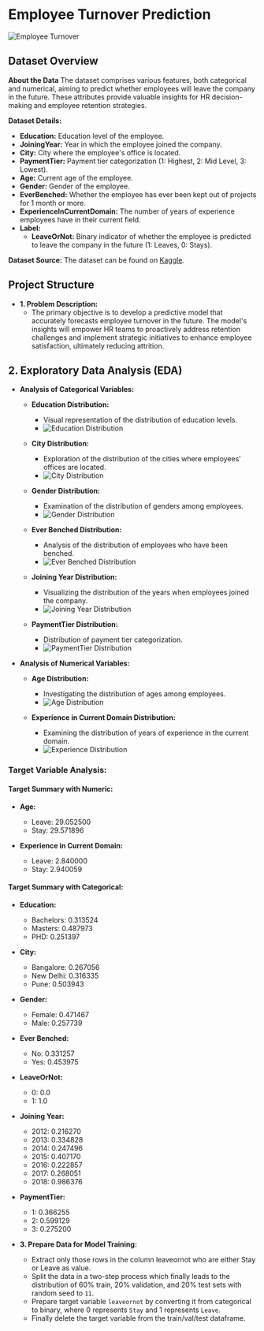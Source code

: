 # Employee Turnover Prediction

![Employee Turnover](/images/turnover.png)

## Dataset Overview

**About the Data**
The dataset comprises various features, both categorical and numerical, aiming to predict whether employees will leave the company in the future. These attributes provide valuable insights for HR decision-making and employee retention strategies.

**Dataset Details:**
- **Education:** Education level of the employee.
- **JoiningYear:** Year in which the employee joined the company.
- **City:** City where the employee's office is located.
- **PaymentTier:** Payment tier categorization (1: Highest, 2: Mid Level, 3: Lowest).
- **Age:** Current age of the employee.
- **Gender:** Gender of the employee.
- **EverBenched:** Whether the employee has ever been kept out of projects for 1 month or more.
- **ExperienceInCurrentDomain:** The number of years of experience employees have in their current field.
- **Label:**
  - **LeaveOrNot:** Binary indicator of whether the employee is predicted to leave the company in the future (1: Leaves, 0: Stays).

**Dataset Source:**
The dataset can be found on [Kaggle](https://www.kaggle.com/datasets/tawfikelmetwally/employee-dataset/data).

## Project Structure

- **1. Problem Description:**
    - The primary objective is to develop a predictive model that accurately forecasts employee turnover in the future. The model's insights will empower HR teams to proactively address retention challenges and implement strategic initiatives to enhance employee satisfaction, ultimately reducing attrition.

## 2. Exploratory Data Analysis (EDA)

- **Analysis of Categorical Variables:**

    - **Education Distribution:**
        - Visual representation of the distribution of education levels.
        - ![Education Distribution](/images/education.png)

    - **City Distribution:**
        - Exploration of the distribution of the cities where employees' offices are located.
        - ![City Distribution](/images/city.png)

    - **Gender Distribution:**
        - Examination of the distribution of genders among employees.
        - ![Gender Distribution](/images/gender.png)

    - **Ever Benched Distribution:**
        - Analysis of the distribution of employees who have been benched.
        - ![Ever Benched Distribution](/images/everbenched.png)

    - **Joining Year Distribution:**
        - Visualizing the distribution of the years when employees joined the company.
        - ![Joining Year Distribution](/images/year.png)

    - **PaymentTier Distribution:**
        - Distribution of payment tier categorization.
        - ![PaymentTier Distribution](/images/paymenttier.png)
              
- **Analysis of Numerical Variables:**

    - **Age Distribution:**
        - Investigating the distribution of ages among employees.
        - ![Age Distribution](/images/age.png)

    - **Experience in Current Domain Distribution:**
        - Examining the distribution of years of experience in the current domain.
        - ![Experience Distribution](/images/experience.png)

### Target Variable Analysis:

#### Target Summary with Numeric:

- **Age:**
    - Leave: 29.052500
    - Stay: 29.571896

- **Experience in Current Domain:**
    - Leave: 2.840000
    - Stay: 2.940059

#### Target Summary with Categorical:

- **Education:**
    - Bachelors: 0.313524
    - Masters: 0.487973
    - PHD: 0.251397

- **City:**
    - Bangalore: 0.267056
    - New Delhi: 0.316335
    - Pune: 0.503943

- **Gender:**
    - Female: 0.471467
    - Male: 0.257739

- **Ever Benched:**
    - No: 0.331257
    - Yes: 0.453975

- **LeaveOrNot:**
    - 0: 0.0
    - 1: 1.0

- **Joining Year:**
    - 2012: 0.216270
    - 2013: 0.334828
    - 2014: 0.247496
    - 2015: 0.407170
    - 2016: 0.222857
    - 2017: 0.268051
    - 2018: 0.986376

- **PaymentTier:**
    - 1: 0.366255
    - 2: 0.599129
    - 3: 0.275200

- **3. Prepare Data for Model Training:**
    - Extract only those rows in the column leaveornot who are either Stay or Leave as value.
    - Split the data in a two-step process which finally leads to the distribution of 60% train, 20% validation, and 20% test sets with random seed to `11`.
    - Prepare target variable `leaveornot` by converting it from categorical to binary, where 0 represents `Stay` and 1 represents `Leave`.
    - Finally delete the target variable from the train/val/test dataframe.
